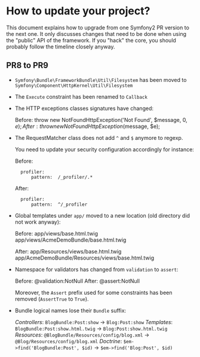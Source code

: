 How to update your project?
===========================

This document explains how to upgrade from one Symfony2 PR version to the next
one. It only discusses changes that need to be done when using the "public"
API of the framework. If you "hack" the core, you should probably follow the
timeline closely anyway.

PR8 to PR9
----------

* `Symfony\Bundle\FrameworkBundle\Util\Filesystem` has been moved to
  `Symfony\Component\HttpKernel\Util\Filesystem`

* The `Execute` constraint has been renamed to `Callback`

* The HTTP exceptions classes signatures have changed:

    Before: throw new NotFoundHttpException('Not Found', $message, 0, $e);
    After:  throw new NotFoundHttpException($message, $e);

* The RequestMatcher class does not add `^` and `$` anymore to regexp.

    You need to update your security configuration accordingly for instance:

    Before:

        profiler:
            pattern:  /_profiler/.*

    After:

        profiler:
            pattern:  ^/_profiler

* Global templates under `app/` moved to a new location (old directory did not
  work anyway):

    Before:
        app/views/base.html.twig
        app/views/AcmeDemoBundle/base.html.twig

    After:
        app/Resources/views/base.html.twig
        app/AcmeDemoBundle/Resources/views/base.html.twig

* Namespace for validators has changed from `validation` to `assert`:

    Before: @validation:NotNull
    After:  @assert:NotNull

    Moreover, the `Assert` prefix used for some constraints has been removed
    (`AssertTrue` to `True`).

* Bundle logical names lose their `Bundle` suffix:

    *Controllers*: `BlogBundle:Post:show` -> `Blog:Post:show`
    *Templates*:   `BlogBundle:Post:show.html.twig` -> `Blog:Post:show.html.twig`
    *Resources*:   `@BlogBundle/Resources/config/blog.xml` -> `@Blog/Resources/config/blog.xml`
    *Doctrine*:    `$em->find('BlogBundle:Post', $id)` -> `$em->find('Blog:Post', $id)`
